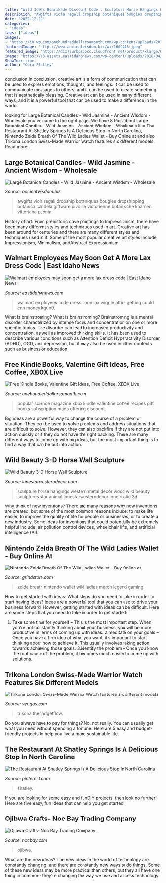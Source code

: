 ```yaml
---
title: "Wild Ideas Bearikade Discount Code : Sculpture Horse Hangings Western Metal Decor Wood Wild Beauty Sculptures Star Animal Lonestarwesterndecor Lone Rustic 3d"
description: "Awgifts viola regali dropship botaniques bougies dropshipping botanica candela giftware pivoine victorienne botanische kaarsen vittoriana peonia"
date: "2022-12-19"
categories:
- "ideas"
tags: ["ideas"]
images:
- "https://i0.wp.com/onehundreddollarsamonth.com/wp-content/uploads/2014/03/popular-science-magazine.jpg?resize=394%2C500&amp;ssl=1"
featuredImage: "https://www.ancientwisdom.biz/wi/1609246.jpeg"
featured_image: "https://d1x7zurbps6occ.cloudfront.net/product/xlarge/661104-183555.jpg"
image: "https://s3-assets.eastidahonews.com/wp-content/uploads/2018/04/19201825/S092636086.jpg"
ShowToc: true
author: "Cora Flatley"
---
```



conclusion
In conclusion, creative art is a form of communication that can be used to express emotions, thoughts, and feelings. It can be used to communicate messages to others, and it can be used to create something that is aesthetically pleasing. Creative art can be used in many different ways, and it is a powerful tool that can be used to make a difference in the world.

	

		
looking for Large Botanical Candles - Wild Jasmine - Ancient Wisdom - Wholesale you've came to the right page. We have 8 Pics about Large Botanical Candles - Wild Jasmine - Ancient Wisdom - Wholesale like The Restaurant At Shatley Springs Is A Delicious Stop In North Carolina, Nintendo Zelda Breath Of The Wild Ladies Wallet - Buy Online at and also Trikona London Swiss-Made Warrior Watch features six different models. Read more:
		
    
## Large Botanical Candles - Wild Jasmine - Ancient Wisdom - Wholesale

<img loading=lazy src="https://www.ancientwisdom.biz/wi/1609246.jpeg" onerror="this.onerror=null;this.src='https://tse2.mm.bing.net/th?id=OIP.AgwG9Aa7FuJlQO03oGHULwHaHa&amp;pid=15.1';" alt="Large Botanical Candles - Wild Jasmine - Ancient Wisdom - Wholesale">

_Source: ancientwisdom.biz_

>awgifts viola regali dropship botaniques bougies dropshipping botanica candela giftware pivoine victorienne botanische kaarsen vittoriana peonia. 

	

History of art: From prehistoric cave paintings to Impressionism, there have been many different styles and techniques used in art.
Creative art has been around for centuries and there are many different styles and techniques used in it. Some of the most popular creative art styles include Impressionism, Minimalism, andAbstract Expressionism.

    
## Walmart Employees May Soon Get A More Lax Dress Code | East Idaho News

<img loading=lazy src="https://s3-assets.eastidahonews.com/wp-content/uploads/2018/04/19201825/S092636086.jpg" onerror="this.onerror=null;this.src='https://tse4.mm.bing.net/th?id=OIP.5cXXYwAzofx3_3rC1AODOAHaFj&amp;pid=15.1';" alt="Walmart employees may soon get a more lax dress code | East Idaho News">

_Source: eastidahonews.com_

>walmart employees code dress soon lax wiggle attire getting could cnn money kgun9. 

	

What is brainstroming?
What is brainstroming? Brainstroming is a mental disorder characterized by intense focus and concentration on one or more specific topics. The disorder can lead to increased productivity and concentration, as well as improved thinking skills. It has been used to describe various conditions such as Attention Deficit Hyperactivity Disorder (ADHD), OCD, and depression, but it may also be used in other contexts such as business or education.

    
## Free Kindle Books, Valentine Gift Ideas, Free Coffee, XBOX Live

<img loading=lazy src="https://i0.wp.com/onehundreddollarsamonth.com/wp-content/uploads/2014/03/popular-science-magazine.jpg?resize=394%2C500&amp;ssl=1" onerror="this.onerror=null;this.src='https://tse1.mm.bing.net/th?id=OIP.1mKt6EUeCh1mDZGikfhIrQAAAA&amp;pid=15.1';" alt="Free Kindle Books, Valentine Gift Ideas, Free Coffee, XBOX Live">

_Source: onehundreddollarsamonth.com_

>popular science magazine xbox kindle valentine coffee recipes gift books subscription mags offering discount. 

	

Big ideas are a powerful way to change the course of a problem or situation. They can be used to solve problems and address situations that are difficult to solve. However, they can also backfire if they are not put into action quickly or if they do not have the right backing. There are many different ways to come up with big ideas, but the most important thing is to find a way that can be put into action.

    
## Wild Beauty 3-D Horse Wall Sculpture

<img loading=lazy src="https://sep.yimg.com/ay/yhst-74880200159874/wild-beauty-3-d-horse-wall-sculpture-5.gif" onerror="this.onerror=null;this.src='https://tse1.mm.bing.net/th?id=OIP.ztfKz_l1ugXat6E_JZG0bwHaHa&amp;pid=15.1';" alt="Wild Beauty 3-D Horse Wall Sculpture">

_Source: lonestarwesterndecor.com_

>sculpture horse hangings western metal decor wood wild beauty sculptures star animal lonestarwesterndecor lone rustic 3d. 

	

Why think of new inventions?
There are many reasons why new inventions are created, but some of the most common reasons include: to make life easier, to improve the quality of life for people or businesses, or to create a new industry. Some ideas for inventions that could potentially be extremely helpful include: air pollution control devices, wheelchair lifts, and artificial intelligence (AI).

    
## Nintendo Zelda Breath Of The Wild Ladies Wallet - Buy Online At

<img loading=lazy src="https://d1x7zurbps6occ.cloudfront.net/product/xlarge/661104-183555.jpg" onerror="this.onerror=null;this.src='https://tse1.mm.bing.net/th?id=OIP.kPOtI1PMsX-c3KsAXHm3EQHaJ4&amp;pid=15.1';" alt="Nintendo Zelda Breath Of The Wild Ladies Wallet - Buy Online at">

_Source: grindstore.com_

>zelda breath nintendo wallet wild ladies merch legend gaming. 

	

How to get started with ideas: What steps do you need to take in order to start having ideas?
Ideas are a powerful tool that you can use to drive your business forward. However, getting started with ideas can be difficult. Here are some steps that you need to take in order to get started: 
1. Take some time for yourself – This is the most important step. When you’re not constantly thinking about your business, you will be more productive in terms of coming up with ideas. 
2.meditate on your goals – Once you have a firm idea of what you want, it’s important to start thinking about how to achieve it. This usually involves taking action towards achieving those goals. 
3.identify the problem – Once you know the root cause of the problem, it becomes much easier to come up with solutions.

    
## Trikona London Swiss-Made Warrior Watch Features Six Different Models

<img loading=lazy src="https://thegadgetflow.com/wp-content/uploads/2020/03/Trikona-London-Swiss-Made-Warrior-Watch-new-01.jpg" onerror="this.onerror=null;this.src='https://tse2.mm.bing.net/th?id=OIP.FERB9yKkDX8k1Lf_Lc7HaQHaEK&amp;pid=15.1';" alt="Trikona London Swiss-Made Warrior Watch features six different models">

_Source: vengos.com_

>trikona thegadgetflow. 

	

Do you always have to pay for things? No, not really. You can usually get what you need without spending a fortune. Here are 5 easy and budget-friendly projects to help you live a more sustainable life.

    
## The Restaurant At Shatley Springs Is A Delicious Stop In North Carolina

<img loading=lazy src="https://i.pinimg.com/736x/a9/6d/e6/a96de60ed2123a1078d5ffc86f09926e.jpg" onerror="this.onerror=null;this.src='https://tse3.mm.bing.net/th?id=OIP.JrBVAJUap1WDdr8b3EtBcwHaDf&amp;pid=15.1';" alt="The Restaurant At Shatley Springs Is A Delicious Stop In North Carolina">

_Source: pinterest.com_

>shatley. 

	

If you are looking for some easy and funDIY projects, then look no further! Here are five easy, fun ideas that can help you get started: 

    
## Ojibwa Crafts- Noc Bay Trading Company

<img loading=lazy src="https://www.nocbay.com/storemanager/itemimage3.asp?imageName=165_0.jpg&amp;W=0&amp;H=0" onerror="this.onerror=null;this.src='https://tse3.mm.bing.net/th?id=OIP.oPuLHnofEAWxR-9qIBm-YQAAAA&amp;pid=15.1';" alt="Ojibwa Crafts- Noc Bay Trading Company">

_Source: nocbay.com_

>ojibwa. 

	

What are the new ideas?
The new ideas in the world of technology are constantly changing, and there are constantly new ways to do things. Some of these new ideas may be more practical than others, but they all have one thing in common- they're changing the way we use and access technology.

